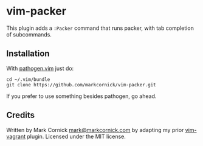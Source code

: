 # vim-packer

This plugin adds a `:Packer` command that runs packer, with tab
completion of subcommands.

## Installation

With [pathogen.vim](https://github.com/tpope/vim-pathogen) just do:

    cd ~/.vim/bundle
    git clone https://github.com/markcornick/vim-packer.git

If you prefer to use something besides pathogen, go ahead.

## Credits

Written by Mark Cornick <mark@markcornick.com> by adapting my prior
[vim-vagrant](https://github.com/markcornick/vim-vagrant) plugin. Licensed
under the MIT license.
